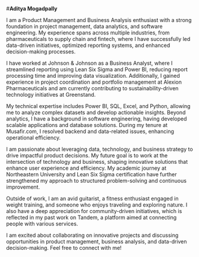 #**Aditya Mogadpally**

I am a Product Management and Business Analysis enthusiast with a strong foundation in project management, data analytics, and software engineering. My experience spans across multiple industries, from pharmaceuticals to supply chain and fintech, where I have successfully led data-driven initiatives, optimized reporting systems, and enhanced decision-making processes.

I have worked at Johnson & Johnson as a Business Analyst, where I streamlined reporting using Lean Six Sigma and Power BI, reducing report processing time and improving data visualization. Additionally, I gained experience in project coordination and portfolio management at Alexion Pharmaceuticals and am currently contributing to sustainability-driven technology initiatives at Greenstand.

My technical expertise includes Power BI, SQL, Excel, and Python, allowing me to analyze complex datasets and develop actionable insights. Beyond analytics, I have a background in software engineering, having developed scalable applications and database solutions. During my tenure at Musafir.com, I resolved backend and data-related issues, enhancing operational efficiency.

I am passionate about leveraging data, technology, and business strategy to drive impactful product decisions. My future goal is to work at the intersection of technology and business, shaping innovative solutions that enhance user experience and efficiency. My academic journey at Northeastern University and Lean Six Sigma certification have further strengthened my approach to structured problem-solving and continuous improvement.

Outside of work, I am an avid guitarist, a fitness enthusiast engaged in weight training, and someone who enjoys traveling and exploring nature. I also have a deep appreciation for community-driven initiatives, which is reflected in my past work on Tandem, a platform aimed at connecting people with various services.

I am excited about collaborating on innovative projects and discussing opportunities in product management, business analysis, and data-driven decision-making. Feel free to connect with me!
